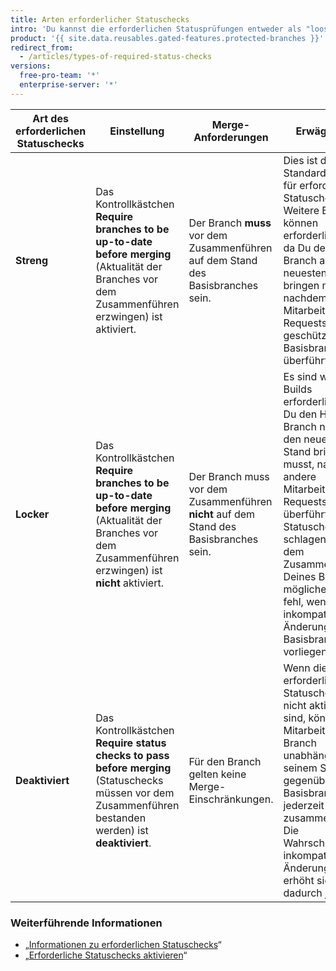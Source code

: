 ```yaml
---
title: Arten erforderlicher Statuschecks
intro: 'Du kannst die erforderlichen Statusprüfungen entweder als "loose" (locker) oder als "strict" (streng) einrichten. Die Art der erforderlichen Statuschecks bestimmt, ob Dein Branch vor dem Zusammenführen auf dem aktuellen Stand mit dem Basisbranch sein muss.'
product: '{{ site.data.reusables.gated-features.protected-branches }}'
redirect_from:
  - /articles/types-of-required-status-checks
versions:
  free-pro-team: '*'
  enterprise-server: '*'
---
```


| Art des erforderlichen Statuschecks | Einstellung                                                                                                                                                   | Merge-Anforderungen                                                                    | Erwägungen                                                                                                                                                                                                                                                                                                 |
| ----------------------------------- | ------------------------------------------------------------------------------------------------------------------------------------------------------------- | -------------------------------------------------------------------------------------- | ---------------------------------------------------------------------------------------------------------------------------------------------------------------------------------------------------------------------------------------------------------------------------------------------------------- |
| **Streng**                          | Das Kontrollkästchen **Require branches to be up-to-date before merging** (Aktualität der Branches vor dem Zusammenführen erzwingen) ist aktiviert.           | Der Branch **muss** vor dem Zusammenführen auf dem Stand des Basisbranches sein.       | Dies ist das Standardverhalten für erforderliche Statuschecks. Weitere Builds können erforderlich sein, da Du den Head-Branch auf den neuesten Stand bringen musst, nachdem andere Mitarbeiter Pull Requests in den geschützten Basisbranch überführt haben.                                               |
| **Locker**                          | Das Kontrollkästchen **Require branches to be up-to-date before merging** (Aktualität der Branches vor dem Zusammenführen erzwingen) ist **nicht** aktiviert. | Der Branch muss vor dem Zusammenführen **nicht** auf dem Stand des Basisbranches sein. | Es sind weniger Builds erforderlich, da Du den Head-Branch nicht auf den neuesten Stand bringen musst, nachdem andere Mitarbeiter Pull Requests überführt haben. Statuschecks schlagen nach dem Zusammenführen Deines Branches möglicherweise fehl, wenn inkompatible Änderungen am Basisbranch vorliegen. |
| **Deaktiviert**                     | Das Kontrollkästchen **Require status checks to pass before merging** (Statuschecks müssen vor dem Zusammenführen bestanden werden) ist **deaktiviert**.      | Für den Branch gelten keine Merge-Einschränkungen.                                     | Wenn die erforderlichen Statuschecks nicht aktiviert sind, können Mitarbeiter den Branch unabhängig von seinem Stand gegenüber dem Basisbranch jederzeit zusammenführen. Die Wahrscheinlich inkompatibler Änderungen erhöht sich dadurch jedoch.                                                           |

### Weiterführende Informationen

- „[Informationen zu erforderlichen Statuschecks](/articles/about-required-status-checks)“
- „[Erforderliche Statuschecks aktivieren](/articles/enabling-required-status-checks)“
